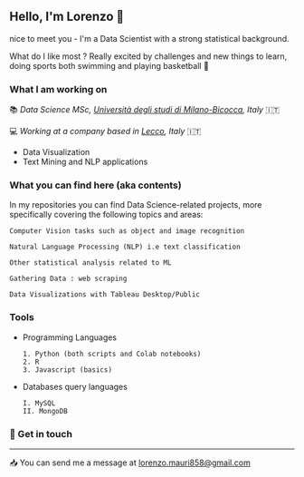 ## Hello, I'm Lorenzo :wave:


nice to meet you - I'm a Data Scientist with a strong statistical background. 

What do I like most ?  Really excited by challenges and new things to learn, doing sports both swimming and playing basketball :basketball:


### What I am working on 

:books: *Data Science MSc, [Università degli studi di Milano-Bicocca](https://www.unimib.it/), Italy* :it:

:computer: *Working at a company based in [Lecco](https://en.wikipedia.org/wiki/Lecco),  Italy* :it:
- Data Visualization
- Text Mining and NLP applications 



### What you can find here (aka contents)  

In my repositories you can find Data Science-related projects, more specifically covering the following topics and areas:

    Computer Vision tasks such as object and image recognition

    Natural Language Processing (NLP) i.e text classification

    Other statistical analysis related to ML 
    
    Gathering Data : web scraping

    Data Visualizations with Tableau Desktop/Public 
  
  
### Tools 

- Programming Languages

      1. Python (both scripts and Colab notebooks)
      2. R
      3. Javascript (basics) 

- Databases query languages 

      I. MySQL
      II. MongoDB
   







### :speech_balloon:  Get in touch
---------------------
:inbox_tray: You can send me a message at lorenzo.mauri858@gmail.com

